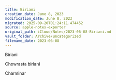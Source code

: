 ```yaml
---
title: Biriani
creation_date: June 8, 2023
modification_date: June 8, 2023
migrated: 2025-09-20T01:24:11.474452
source: apple-notes-exporter
original_path: iCloud/Notes/2023-06-08-Biriani.md
vault_folder: Archive/uncategorized
filename_date: 2023-06-08
---
```



Biriani

Chowrasta biriani

Charminar 

